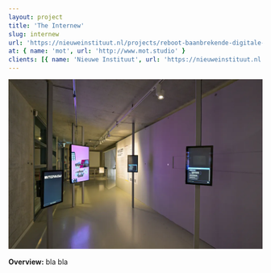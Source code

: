 ```yaml
---
layout: project
title: 'The Internew'
slug: internew
url: 'https://nieuweinstituut.nl/projects/reboot-baanbrekende-digitale-kunst/maakplek-internew'
at: { name: 'mot', url: 'http://www.mot.studio' }
clients: [{ name: 'Nieuwe Instituut', url: 'https://nieuweinstituut.nl' }]
---
```


![Screenshot](./internew.png)

**Overview:**
bla bla
